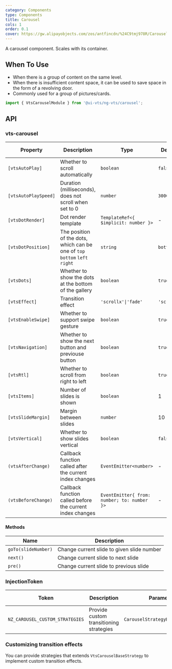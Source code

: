 ```yaml
---
category: Components
type: Components
title: Carousel
cols: 1
order: 0.1
cover: https://gw.alipayobjects.com/zos/antfincdn/%24C9tmj978R/Carousel.svg
---
```


A carousel component. Scales with its container.

## When To Use

- When there is a group of content on the same level.
- When there is insufficient content space, it can be used to save space in the form of a revolving door.
- Commonly used for a group of pictures/cards.

```ts
import { VtsCarouselModule } from '@ui-vts/ng-vts/carousel';
```

## API

### vts-carousel

| Property | Description | Type | Default | Global Config |
| -------- | ----------- | ---- | ------- | ------------- |
| `[vtsAutoPlay]` | Whether to scroll automatically | `boolean` | `false` | ✅ |
| `[vtsAutoPlaySpeed]` | Duration (milliseconds), does not scroll when set to 0 | `number` | `3000` | ✅ |
| `[vtsDotRender]` | Dot render template | `TemplateRef<{ $implicit: number }>` | - |
| `[vtsDotPosition]` | The position of the dots, which can be one of `top` `bottom` `left` `right` | `string` | `bottom` | ✅ |
| `[vtsDots]` | Whether to show the dots at the bottom of the gallery | `boolean` | `true` | ✅ |
| `[vtsEffect]` | Transition effect | `'scrollx'\|'fade'` | `'scrollx'` | ✅ |
| `[vtsEnableSwipe]` | Whether to support swipe gesture | `boolean` | `true` | ✅ |
| `[vtsNavigation]` | Whether to show the next button and previouse button | `boolean` | `true` | ✅ |
| `[vtsRtl]` | Whether to scroll from right to left | `boolean` | `true` | ✅ |
| `[vtsItems]` | Number of slides is shown | `boolean` | 1 | ✅ |
| `[vtsSlideMargin]` | Margin between slides | `number` | 10 | ✅ |
| `[vtsVertical]` | Whether to show slides vertical | `boolean` | `false` | ✅ |
| `(vtsAfterChange)` | Callback function called after the current index changes | `EventEmitter<number>` | - |
| `(vtsBeforeChange)` | Callback function called before the current index changes | `EventEmitter{ from: number; to: number }>` | - |

#### Methods

| Name | Description |
| ---- | ----------- |
| `goTo(slideNumber)` | Change current slide to given slide number |
| `next()` | Change current slide to next slide |
| `pre()` | Change current slide to previous slide |

### InjectionToken

| Token | Description | Parameters | Default Value |
| ----- | --- | ---- | --- |
| `NZ_CAROUSEL_CUSTOM_STRATEGIES` | Provide custom transitioning strategies | `CarouselStrategyRegistryItem[]` | - |

### Customizing transition effects

You can provide strategies that extends `VtsCarouselBaseStrategy` to implement custom transition effects.

